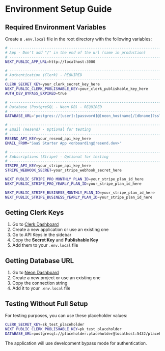 # Environment Setup Guide

## Required Environment Variables

Create a `.env.local` file in the root directory with the following variables:

```bash
# -----------------------------------------------------------------------------
# App - Don't add "/" in the end of the url (same in production)
# -----------------------------------------------------------------------------
NEXT_PUBLIC_APP_URL=http://localhost:3000

# -----------------------------------------------------------------------------
# Authentication (Clerk) - REQUIRED
# -----------------------------------------------------------------------------
CLERK_SECRET_KEY=your_clerk_secret_key_here
NEXT_PUBLIC_CLERK_PUBLISHABLE_KEY=your_clerk_publishable_key_here
AUTH_DEV_BYPASS_EXPIRED=true

# -----------------------------------------------------------------------------
# Database (PostgreSQL - Neon DB) - REQUIRED
# -----------------------------------------------------------------------------
DATABASE_URL='postgres://[user]:[password]@[neon_hostname]/[dbname]?sslmode=require'

# -----------------------------------------------------------------------------
# Email (Resend) - Optional for testing
# -----------------------------------------------------------------------------
RESEND_API_KEY=your_resend_api_key_here
EMAIL_FROM="SaaS Starter App <onboarding@resend.dev>"

# -----------------------------------------------------------------------------
# Subscriptions (Stripe) - Optional for testing
# -----------------------------------------------------------------------------
STRIPE_API_KEY=your_stripe_api_key_here
STRIPE_WEBHOOK_SECRET=your_stripe_webhook_secret_here

NEXT_PUBLIC_STRIPE_PRO_MONTHLY_PLAN_ID=your_stripe_plan_id_here
NEXT_PUBLIC_STRIPE_PRO_YEARLY_PLAN_ID=your_stripe_plan_id_here

NEXT_PUBLIC_STRIPE_BUSINESS_MONTHLY_PLAN_ID=your_stripe_plan_id_here
NEXT_PUBLIC_STRIPE_BUSINESS_YEARLY_PLAN_ID=your_stripe_plan_id_here
```

## Getting Clerk Keys

1. Go to [Clerk Dashboard](https://dashboard.clerk.com/)
2. Create a new application or use an existing one
3. Go to API Keys in the sidebar
4. Copy the **Secret Key** and **Publishable Key**
5. Add them to your `.env.local` file

## Getting Database URL

1. Go to [Neon Dashboard](https://console.neon.tech/)
2. Create a new project or use an existing one
3. Copy the connection string
4. Add it to your `.env.local` file

## Testing Without Full Setup

For testing purposes, you can use these placeholder values:

```bash
CLERK_SECRET_KEY=sk_test_placeholder
NEXT_PUBLIC_CLERK_PUBLISHABLE_KEY=pk_test_placeholder
DATABASE_URL=postgresql://placeholder:placeholder@localhost:5432/placeholder
```

The application will use development bypass mode for authentication.

